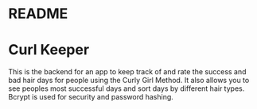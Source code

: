 # README


# Curl Keeper 

This is the backend for an app to keep track of and rate the success and bad hair days for people using the Curly Girl Method.
It also allows you to see peoples most successful days and sort days by different hair types.
 Bcrypt is used for security and password hashing.

